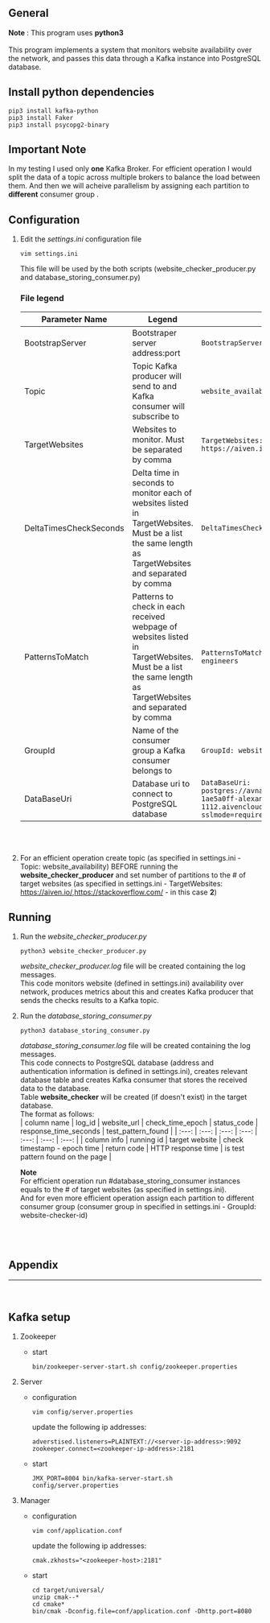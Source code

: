 
General
------------------------------
**__Note__** : This program uses **python3**
<br />
<br />
This program implements a system that monitors website availability over the network, and passes this data through a Kafka instance
into PostgreSQL database.



Install python dependencies
---------------------------

```
pip3 install kafka-python
pip3 install Faker
pip3 install psycopg2-binary
```

Important Note
--------------------------
In my testing I used only **one** Kafka Broker. For efficient operation I would split the data of a topic across multiple brokers 
to balance the load between them. And then we will acheive parallelism by assigning each partition to **different** consumer group .

Configuration
--------------------------
1. Edit the *settings.ini* configuration file
    ```
    vim settings.ini
    ```
    This file will be used by the both scripts (website_checker_producer.py and database_storing_consumer.py)
    ### File legend

    <table>
        <thead>
        <tr>
            <th>Parameter Name</th>
            <th>Legend</th>
            <th>Example</th>
        </tr>
        </thead>
        <tbody>
            <tr>
                <td>BootstrapServer</td>
                <td>Bootstraper server address:port</td>
                <td><code>BootstrapServer: 10.100.102.157:9092</code></td>
            </tr>
            <tr>
                <td>Topic</td>
                <td>Topic Kafka producer will send to and Kafka consumer will subscribe to</td>
                <td><code>website_availability</code></td>
            </tr>
            <tr>
                <td>TargetWebsites</td>
                <td>Websites to monitor. Must be separated by comma</td>
                <td><code>TargetWebsites: https://aiven.io/,https://stackoverflow.com/</code></td>
            </tr>
            <tr>
                <td>DeltaTimesCheckSeconds</td>
                <td>Delta time in seconds to monitor each of websites listed in TargetWebsites. Must be a list the same length as TargetWebsites and separated by comma</td>
                <td><code>DeltaTimesCheckSeconds: 4,10</code></td>
            </tr>
            <tr>
                <td>PatternsToMatch</td>
                <td>Patterns to check in each received webpage of websites listed in TargetWebsites. Must be a list the same length as TargetWebsites and separated by comma</td>
                <td><code>PatternsToMatch: Aiven for IoT,Software engineers</code></td>
            </tr>
            <tr>
                <td>GroupId</td>
                <td>Name of the consumer group a Kafka consumer belongs to</td>
                <td><code>GroupId: website-checker-id</code></td>
            </tr>
            <tr>
                <td>DataBaseUri</td>
                <td>Database uri to connect to PostgreSQL database</td>
                <td><code>DataBaseUri: postgres://avnadmin:g6okjiuj3xzzlayj@pg-1ae5a0ff-alexander-1112.aivencloud.com:17527/defaultdb?sslmode=require</code></td>
            </tr>
        </tbody>
    </table>
    </br>
    </br>

2. For an efficient operation create topic (as specified in settings.ini - Topic: website_availability) BEFORE running the **website_checker_producer** and set number of partitions to the # of target websites  (as specified in settings.ini - TargetWebsites: https://aiven.io/,https://stackoverflow.com/ - in this case **2**)

Running
--------------------------

1. Run the *website_checker_producer.py*
    ```
    python3 website_checker_producer.py
    ```
    *website_checker_producer.log* file will be created containing the log messages. </br> 
    This code monitors website (defined in settings.ini) 
    availability over network, produces metrics about this and creates Kafka producer that sends the checks results to a Kafka topic.

2. Run the *database_storing_consumer.py*  
    ```
    python3 database_storing_consumer.py
    ```
    *database_storing_consumer.log* file will be created containing the log messages. </br> 
    This code connects to PostgreSQL database (address and authentication information is defined in settings.ini), creates relevant database table and creates Kafka consumer that stores the received data to the database. </br> 
    Table **website_checker** will be created (if doesn't exist) in the target database. </br>
    The format as follows: </br>
    | column name | log_id | website_url | check_time_epoch | status_code | response_time_seconds | test_pattern_found |
    | :---: | :---: | :---: | :---: | :---: | :---: | :---: | 
    | column info  | running id | target website | check timestamp - epoch time | return code | HTTP response time | is test pattern found on the page | 

    **Note** </br>
    For efficient operation run #database_storing_consumer instances equals to the # of target websites (as specified in settings.ini).</br>
             And for even more efficient operation assign each partition to different consumer group (consumer group in specified in settings.ini - GroupId: website-checker-id)

    



<br />
<br />

Appendix
--------------------------
--------------------------

<br />


Kafka setup
--------------

1. Zookeeper
    - start
        ```
        bin/zookeeper-server-start.sh config/zookeeper.properties
        ```

2.  Server
    - configuration
        ```
        vim config/server.properties
        ```
        update the following ip addresses:

        ```
        adverstised.listeners=PLAINTEXT://<server-ip-address>:9092
        zookeeper.connect=<zookeeper-ip-address>:2181
        ```

    - start
        ```
        JMX_PORT=8004 bin/kafka-server-start.sh config/server.properties
        ```


3.  Manager
    - configuration
        ```
        vim conf/application.conf
        ```
        update the following ip addresses:
        ```
        cmak.zkhosts="<zookeeper-host>:2181"
        ```
    - start
        ```
        cd target/universal/
        unzip cmak--*
        cd cmake*
        bin/cmak -Dconfig.file=conf/application.conf -Dhttp.port=8080

        ```
